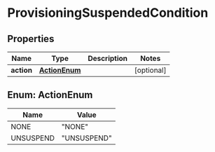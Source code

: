 

# ProvisioningSuspendedCondition


## Properties

| Name | Type | Description | Notes |
|------------ | ------------- | ------------- | -------------|
|**action** | [**ActionEnum**](#ActionEnum) |  |  [optional] |



## Enum: ActionEnum

| Name | Value |
|---- | -----|
| NONE | &quot;NONE&quot; |
| UNSUSPEND | &quot;UNSUSPEND&quot; |



